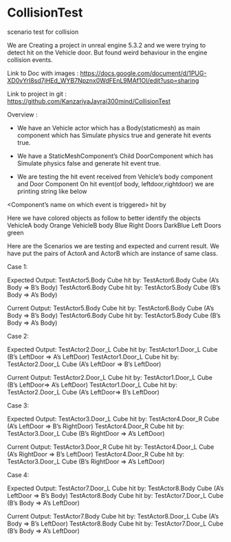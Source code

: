 # CollisionTest
scenario test for collision

We are Creating a project in unreal engine 5.3.2 and  we were trying to detect hit on the Vehicle door.
But found weird behaviour in the engine collision events.

Link to Doc with images :  https://docs.google.com/document/d/1PUG-XD0vYrI8sd7jHEd_WYB7Npznx0WdFEnL9MAf1OI/edit?usp=sharing

Link to project in git : https://github.com/KanzariyaJayraj300mind/CollisionTest

Overview : 
- We have an Vehicle actor which has a Body(staticmesh) as main component which has Simulate physics true and generate hit events true.
- We have a StaticMeshComponent’s Child DoorComponent which has 
Simulate physics false and generate hit event true.

- We are testing the hit event received from Vehicle’s body component and Door Component
On hit event(of body, leftdoor,rightdoor) we are printing string like below

<Component’s name on which event is triggered> hit by <Other component from hit result>

 Here we have colored objects as follow to better identify the objects
VehicleA body Orange
VehicleB body Blue
Right Doors DarkBlue
Left Doors green


Here are the Scenarios we are testing and expected and current result.
We have put the pairs of ActorA and ActorB  which are instance of same class.

Case 1:

Expected Output: 
TestActor5.Body Cube hit by: TestActor6.Body Cube (A’s Body  => B’s Body)
TestActor6.Body Cube hit by: TestActor5.Body Cube (B’s Body  => A’s Body)

Current Output:
TestActor5.Body Cube hit by: TestActor6.Body Cube (A’s Body  => B’s Body)
TestActor6.Body Cube hit by: TestActor5.Body Cube (B’s Body  => A’s Body)


Case 2:

Expected Output: 
TestActor2.Door_L Cube hit by: TestActor1.Door_L Cube (B’s LeftDoor => A’s LeftDoor)
TestActor1.Door_L Cube hit by: TestActor2.Door_L Cube (A’s LeftDoor => B’s LeftDoor)

Current Output:
TestActor2.Door_L Cube hit by: TestActor1.Door_L Cube (B’s LeftDoor=> A’s LeftDoor)
TestActor1.Door_L Cube hit by: TestActor2.Door_L Cube (A’s LeftDoor=> B’s LeftDoor)


Case 3:

Expected Output: 
TestActor3.Door_L Cube hit by: TestActor4.Door_R Cube (A’s LeftDoor => B’s RightDoor)
TestActor4.Door_R Cube hit by: TestActor3.Door_L Cube (B’s RightDoor => A’s LeftDoor)

Current Output:
TestActor3.Door_R Cube hit by: TestActor4.Door_L Cube (A’s RightDoor => B’s LeftDoor)
TestActor4.Door_R Cube hit by: TestActor3.Door_L Cube (B’s RightDoor => A’s LeftDoor)
























Case 4:



Expected Output: 
TestActor7.Door_L Cube hit by: TestActor8.Body Cube (A’s LeftDoor => B’s Body)
TestActor8.Body Cube hit by: TestActor7.Door_L Cube (B’s Body => A’s LeftDoor)

Current Output:
TestActor7.Body Cube hit by: TestActor8.Door_L Cube (A’s Body => B’s LeftDoor)
TestActor8.Body Cube hit by: TestActor7.Door_L Cube (B’s Body => A’s LeftDoor)

